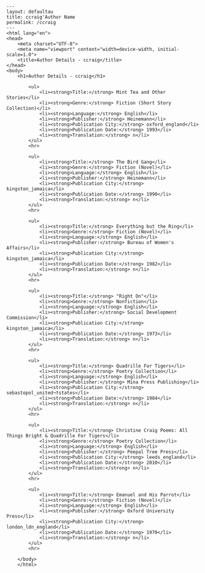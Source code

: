 
    ---
    layout: defaultau
    title: ccraig'Author Name 
    permalink: /ccraig
    ---
    <html lang="en">
    <head>
        <meta charset="UTF-8">
        <meta name="viewport" content="width=device-width, initial-scale=1.0">
        <title>Author Details - ccraig</title>
    </head>
    <body>
        <h1>Author Details - ccraig</h1>
        
            <ul>
                <li><strong>Title:</strong> Mint Tea and Other Stories</li>
                <li><strong>Genre:</strong> Fiction (Short Story Collection)</li>
                <li><strong>Language:</strong> English</li>
                <li><strong>Publisher:</strong> Heinemann</li>
                <li><strong>Publication City:</strong> oxford_england</li>
                <li><strong>Publication Date:</strong> 1993</li>
                <li><strong>Translation:</strong> n</li>
            </ul>
            <hr>
            
            <ul>
                <li><strong>Title:</strong> The Bird Gang</li>
                <li><strong>Genre:</strong> Fiction (Novel)</li>
                <li><strong>Language:</strong> English</li>
                <li><strong>Publisher:</strong> Heinemann</li>
                <li><strong>Publication City:</strong> kingston_jamaica</li>
                <li><strong>Publication Date:</strong> 1990</li>
                <li><strong>Translation:</strong> n</li>
            </ul>
            <hr>
            
            <ul>
                <li><strong>Title:</strong> Everything but the Ring</li>
                <li><strong>Genre:</strong> Fiction (Novel)</li>
                <li><strong>Language:</strong> English</li>
                <li><strong>Publisher:</strong> Bureau of Women's Affairs</li>
                <li><strong>Publication City:</strong> kingston_jamaica</li>
                <li><strong>Publication Date:</strong> 1982</li>
                <li><strong>Translation:</strong> n</li>
            </ul>
            <hr>
            
            <ul>
                <li><strong>Title:</strong> "Right On"</li>
                <li><strong>Genre:</strong> Nonfiction</li>
                <li><strong>Language:</strong> English</li>
                <li><strong>Publisher:</strong> Social Development Commission</li>
                <li><strong>Publication City:</strong> kingston_jamaica</li>
                <li><strong>Publication Date:</strong> 1973</li>
                <li><strong>Translation:</strong> n</li>
            </ul>
            <hr>
            
            <ul>
                <li><strong>Title:</strong> Quadrille For Tigers</li>
                <li><strong>Genre:</strong> Poetry Collection</li>
                <li><strong>Language:</strong> English</li>
                <li><strong>Publisher:</strong> Mina Press Publishing</li>
                <li><strong>Publication City:</strong> sebastopol_united¬†states</li>
                <li><strong>Publication Date:</strong> 1984</li>
                <li><strong>Translation:</strong> n</li>
            </ul>
            <hr>
            
            <ul>
                <li><strong>Title:</strong> Christine Craig Poems: All Things Bright & Quadrille For Tigers</li>
                <li><strong>Genre:</strong> Poetry Collection</li>
                <li><strong>Language:</strong> English</li>
                <li><strong>Publisher:</strong> Peepal Tree Press</li>
                <li><strong>Publication City:</strong> leeds_england</li>
                <li><strong>Publication Date:</strong> 2010</li>
                <li><strong>Translation:</strong> n</li>
            </ul>
            <hr>
            
            <ul>
                <li><strong>Title:</strong> Emanuel and His Parrot</li>
                <li><strong>Genre:</strong> Fiction (Novel)</li>
                <li><strong>Language:</strong> English</li>
                <li><strong>Publisher:</strong> Oxford University Press</li>
                <li><strong>Publication City:</strong> london_ldn_england</li>
                <li><strong>Publication Date:</strong> 1970</li>
                <li><strong>Translation:</strong> n</li>
            </ul>
            <hr>
            
        </body>
        </html>
        